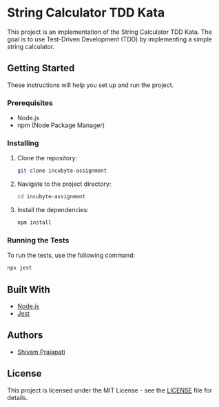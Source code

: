 # String Calculator TDD Kata

This project is an implementation of the String Calculator TDD Kata. The goal is to use Test-Driven Development (TDD) by implementing a simple string calculator.

## Getting Started

These instructions will help you set up and run the project.

### Prerequisites

- Node.js
- npm (Node Package Manager)

### Installing

1. Clone the repository:
   ```bash
   git clone incubyte-assignment
   ```
2. Navigate to the project directory:
   ```bash
   cd incubyte-assignment
   ```
3. Install the dependencies:
   ```bash
   npm install
   ```

### Running the Tests

To run the tests, use the following command:

```bash
npx jest
```

## Built With

- [Node.js](https://nodejs.org/)
- [Jest](https://jestjs.io/)

## Authors

- [Shivam Prajapati](https://github.com/Shivam-002)

## License

This project is licensed under the MIT License - see the [LICENSE](LICENSE) file for details.
